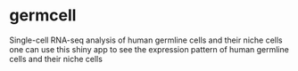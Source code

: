 # germcell
Single-cell RNA-seq analysis of human germline cells and their niche cells
one can use this shiny app to see the expression pattern of human germline cells and their niche cells
